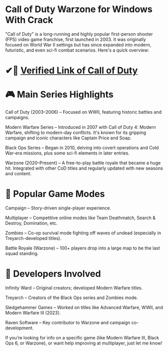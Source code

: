 # Call of Duty Warzone for Windows With Crack

"Call of Duty" is a long-running and highly popular first-person shooter (FPS) video game franchise, first launched in 2003. It was originally focused on World War II settings but has since expanded into modern, futuristic, and even sci-fi combat scenarios. Here's a quick overview:

# ✔🎉 [Verified Link of Call of Duty](https://tinyurl.com/yu8a3nwm)

# 🎮 Main Series Highlights

Call of Duty (2003–2006) – Focused on WWII, featuring historic battles and campaigns.

Modern Warfare Series – Introduced in 2007 with Call of Duty 4: Modern Warfare, shifting to modern-day conflicts. It's known for its gripping campaign and iconic characters like Captain Price and Soap.

Black Ops Series – Began in 2010, delving into covert operations and Cold War-era missions, plus some sci-fi elements in later entries.

Warzone (2020–Present) – A free-to-play battle royale that became a huge hit. Integrated with other CoD titles and regularly updated with new seasons and content.

# 🔫 Popular Game Modes

Campaign – Story-driven single-player experience.

Multiplayer – Competitive online modes like Team Deathmatch, Search & Destroy, Domination, etc.

Zombies – Co-op survival mode fighting off waves of undead (especially in Treyarch-developed titles).

Battle Royale (Warzone) – 100+ players drop into a large map to be the last squad standing.

# 🧠 Developers Involved

Infinity Ward – Original creators; developed Modern Warfare titles.

Treyarch – Creators of the Black Ops series and Zombies mode.

Sledgehammer Games – Worked on titles like Advanced Warfare, WWII, and Modern Warfare III (2023).

Raven Software – Key contributor to Warzone and campaign co-development.

If you’re looking for info on a specific game (like Modern Warfare III, Black Ops 6, or Warzone), or want help improving at multiplayer, just let me know!
